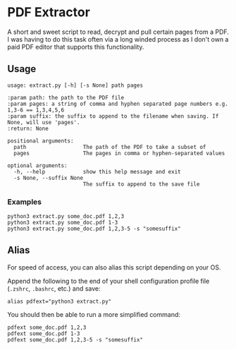 # PDF Extractor
A short and sweet script to read, decrypt and pull certain pages from
a PDF. I was having to do this task often via a long winded process as
I don't own a paid PDF editor that supports this functionality.

## Usage
```
usage: extract.py [-h] [-s None] path pages

:param path: the path to the PDF file
:param pages: a string of comma and hyphen separated page numbers e.g. 1,3-6 == 1,3,4,5,6
:param suffix: the suffix to append to the filename when saving. If None, will use 'pages'.
:return: None

positional arguments:
  path                  The path of the PDF to take a subset of
  pages                 The pages in comma or hyphen-separated values

optional arguments:
  -h, --help            show this help message and exit
  -s None, --suffix None
                        The suffix to append to the save file
```

### Examples
```shell
python3 extract.py some_doc.pdf 1,2,3
python3 extract.py some_doc.pdf 1-3
python3 extract.py some_doc.pdf 1,2,3-5 -s "somesuffix"
```

## Alias
For speed of access, you can also alias this script depending on your OS.

Append the following to the end of your shell configuration profile file (`.zshrc`, `.bashrc`, etc.) and save:
```shell
alias pdfext="python3 extract.py"
```

You should then be able to run a more simplified command:
```shell
pdfext some_doc.pdf 1,2,3
pdfext some_doc.pdf 1-3
pdfext some_doc.pdf 1,2,3-5 -s "somesuffix"
```